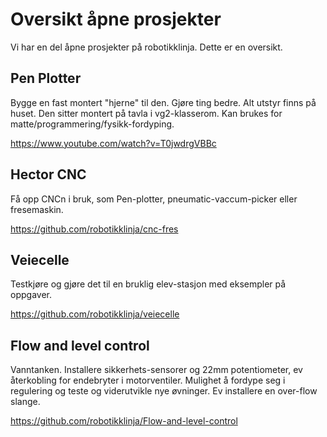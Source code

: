 # Oversikt åpne prosjekter
Vi har en del åpne prosjekter på robotikklinja. Dette er en oversikt.

## Pen Plotter
Bygge en fast montert "hjerne" til den. Gjøre ting bedre. Alt utstyr finns på huset. 
Den sitter montert på tavla i vg2-klasserom. Kan brukes for matte/programmering/fysikk-fordyping.

https://www.youtube.com/watch?v=T0jwdrgVBBc

## Hector CNC

Få opp CNCn i bruk, som Pen-plotter, pneumatic-vaccum-picker eller fresemaskin.

https://github.com/robotikklinja/cnc-fres

## Veiecelle

Testkjøre og gjøre det til en bruklig elev-stasjon med eksempler på oppgaver.

https://github.com/robotikklinja/veiecelle

## Flow and level control

Vanntanken. Installere sikkerhets-sensorer og 22mm potentiometer, ev återkobling for endebryter i motorventiler. Mulighet å fordype seg i regulering og teste og viderutvikle nye øvninger. Ev installere en over-flow slange.

https://github.com/robotikklinja/Flow-and-level-control


